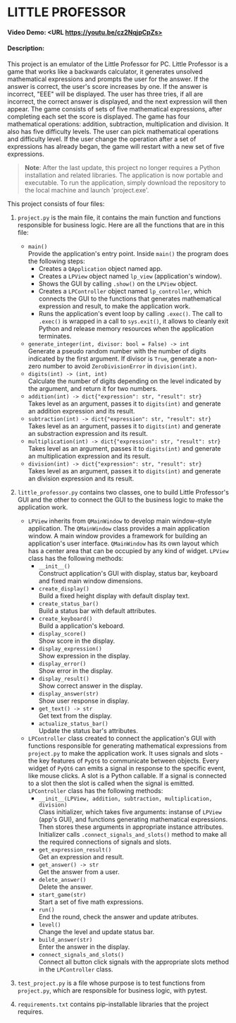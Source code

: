 # LITTLE PROFESSOR
#### Video Demo: <URL https://youtu.be/cz2NqjpCpZs>
#### Description:
This project is an emulator of the Little Professor for PC. Little Professor is a game that works like a backwards calculator, it generates unsolved mathematical expressions and prompts the user for the answer. If the answer is correct, the user's score increases by one. If the answer is incorrect, "EEE" will be displayed. The user has three tries, if all are incorrect, the correct answer is displayed, and the next expression will then appear. The game consists of sets of five mathematical expressions, after completing each set the score is displayed. The game has four mathematical operations: addition, subtraction, multiplication and division. It also has five difficulty levels. The user can pick mathematical operations and difficulty level. If the user change the operation after a set of expressions has already began, the game will restart with a new set of five expressions.

>__Note__: After the last update, this project no longer requires a Python installation and related libraries. The application is now portable and executable. To run the application, simply download the repository to the local machine and launch 'project.exe'.

This project consists of four files:

1. `project.py` is the main file, it contains the main function and functions responsible for business logic. Here are all the functions that are in this file:
   - `main()`\
   Provide the application's entry point. Inside `main()` the program does the following steps:
     * Creates a `QApplication` object named app.
     * Creates a `LPView` object named `lp_view` (application's window).
     * Shows the GUI by calling `.show()` on the `LPView` object.
     * Creates a `LPController` object named `lp_controller`, which connects the GUI to the functions that generates mathematical expression and result, to make the application work.
     * Runs the application's event loop by calling `.exec()`. The call to `.exec()` is wrapped in a call to `sys.exit()`, it allows to cleanly exit Python and release memory resources when the application terminates.
   - `generate_integer(int, divisor: bool = False) -> int`\
    Generate a pseudo random number with the number of digits indicated by the first argument. If divisor is `True`, generate a non-zero number to avoid `ZeroDivisionError` in `division(int)`.
   - `digits(int) -> (int, int)`\
    Calculate the number of digits depending on the level indicated by the argument, and return it for two numbers.
   - `addition(int) -> dict{"expression": str, "result": str}`\
    Takes level as an argument, passes it to `digits(int)` and generate an addition expression and its result.
   - `subtraction(int) -> dict{"expression": str, "result": str}`\
    Takes level as an argument, passes it to `digits(int)` and generate an substraction expression and its result.
   - `multiplication(int) -> dict{"expression": str, "result": str}`\
    Takes level as an argument, passes it to `digits(int)` and generate an multiplication expression and its result.
   - `division(int) -> dict{"expression": str, "result": str}`\
    Takes level as an argument, passes it to `digits(int)` and generate an division expression and its result.

1. `little_professor.py` contains two classes, one to build Little Professor's GUI and the other to connect the GUI to the business logic to make the application work.
   + `LPView` inherits from `QMainWindow` to develop main window–style application. The `QMainWindow` class provides a main application window. A main window provides a framework for building an application's user interface. `QMainWindow` has its own layout which has a center area that can be occupied by any kind of widget. `LPView` class has the following methods:
     - `__init__()`\
        Construct application's GUI with display, status bar, keyboard and fixed main window dimensions.
     - `create_display()`\
        Build a fixed height display with default display text.
     - `create_status_bar()`\
        Build a status bar with default attributes.
     - `create_keyboard()`\
        Build a application's keboard.
     - `display_score()`\
        Show score in the display.
     - `display_expression()`\
        Show expression in the display.
     - `display_error()`\
        Show error in the display.
     - `display_result()`\
        Show correct answer in the display.
     - `display_answer(str)`\
        Show user response in display.
     - `get_text() -> str`\
        Get text from the display.
     - `actualize_status_bar()`\
        Update the status bar's attributes.
   + `LPController` class created to connect the application's GUI with functions responsible for generating mathematical expressions from `project.py` to make the application work. It uses signals and slots - the key features of `PyQt6` to communicate between objects. Every widget of `PyQt6` can emits a signal in response to the specific event, like mouse clicks. A slot is a Python callable. If a signal is connected to a slot then the slot is called when the signal is emitted. `LPController` class has the following methods:
        - `__init__(LPView, addition, subtraction, multiplication, division)`\
        Class initializer, which takes five arguments: instanse of `LPView` (app's GUI), and functions generating mathematical expressions. Then stores these arguments in appropriate instance attributes. Initializer calls `.connect_signals_and_slots()` method to make all the required connections of signals and slots.
        - `get_expression_result()`\
        Get an expression and result.
        - `get_answer() -> str`\
        Get the answer from a user.
        - `delete_answer()`\
        Delete the answer.
        - `start_game(str)`\
        Start a set of five math expressions.
        - `run()`\
        End the round, check the answer and update atributes.
        - `level()`\
        Change the level and update status bar.
        - `build_answer(str)`\
        Enter the answer in the display.
        - `connect_signals_and_slots()`\
        Connect all button click signals with the appropriate slots method in the `LPController` class.

1. `test_project.py` is a file whose purpose is to test functions from `project.py`, which are responsible for business logic, with pytest.
1. `requirements.txt` contains pip-installable libraries that the project requires.